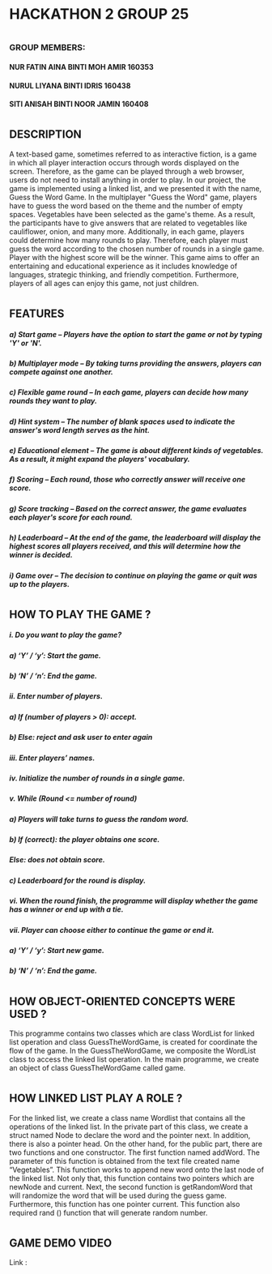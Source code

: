 # **HACKATHON 2   GROUP 25**
#
### GROUP MEMBERS:
#### NUR FATIN AINA BINTI MOH AMIR      160353
#### NURUL LIYANA BINTI IDRIS           160438
#### SITI ANISAH BINTI NOOR JAMIN       160408
#
## DESCRIPTION
A text-based game, sometimes referred to as interactive fiction, is a game in which all player interaction occurs through words displayed on the screen. Therefore, as the game can be played through a web browser, users do not need to install anything in order to play.
In our project, the game is implemented using a linked list, and we presented it with the name, Guess the Word Game. In the multiplayer "Guess the Word" game, players have to guess the word based on the theme and the number of empty spaces. Vegetables have been selected as the game's theme. As a result, the participants have to give answers that are related to vegetables like cauliflower, onion, and many more. Additionally, in each game, players could determine how many rounds to play. Therefore, each player must guess the word according to the chosen number of rounds in a single game. Player with the highest score will be the winner.
This game aims to offer an entertaining and educational experience as it includes knowledge of languages, strategic thinking, and friendly competition. Furthermore, players of all ages can enjoy this game, not just children.
#
## FEATURES
##### a)	**Start game** – Players have the option to start the game or not by typing 'Y' or 'N'.
##### b)	**Multiplayer mode** – By taking turns providing the answers, players can compete against one another. 
##### c)	**Flexible game round** – In each game, players can decide how many rounds they want to play. 
##### d)	**Hint system** – The number of blank spaces used to indicate the answer's word length serves as the hint.
##### e)	**Educational element** – The game is about different kinds of vegetables. As a result, it might expand the players' vocabulary.
##### f)	**Scoring** – Each round, those who correctly answer will receive one score.
##### g)	**Score tracking** – Based on the correct answer, the game evaluates each player's score for each round. 
##### h)	**Leaderboard** – At the end of the game, the leaderboard will display the highest scores all players received, and this will determine how the winner is decided.
##### i)	**Game over** – The decision to continue on playing the game or quit was up to the players.
#
## HOW TO PLAY THE GAME ?
##### i.	Do you want to play the game?
#####     a)	‘Y’ / ‘y’: Start the game.
#####     b)	‘N’ / ‘n’: End the game.
##### ii.	Enter number of players.
#####     a)	If (number of players > 0): accept.
#####     b)	Else: reject and ask user to enter again
##### iii.	Enter players’ names.
##### iv.	Initialize the number of rounds in a single game.
##### v.	While (Round <= number of round)
#####      a)	Players will take turns to guess the random word.
#####      b)	If (correct): the player obtains one score.
#####          Else: does not obtain score.
#####       c)	Leaderboard for the round is display.
##### vi.	When the round finish, the programme will display whether the game has a winner or end up with a tie.
##### vii.	Player can choose either to continue the game or end it.
#####       a)	‘Y’ / ‘y’: Start new game.
#####       b)	‘N’ / ‘n’: End the game.
#
## HOW OBJECT-ORIENTED CONCEPTS WERE USED ?
This programme contains two classes which are class WordList for linked list operation and class GuessTheWordGame,  is created for coordinate the flow of the game. In the GuessTheWordGame, we composite the WordList class to access the linked list operation. In the main programme, we create an object of class GuessTheWordGame called game. 
#
## HOW LINKED LIST PLAY A ROLE ?
For the linked list, we create a class name Wordlist that contains all the operations of the linked list. In the private part of this class, we create a struct named Node to declare the word and the pointer next. In addition, there is also a pointer head. On the other hand, for the public part, there are two functions and one constructor. The first function named addWord. The parameter of this function is obtained from the text file created name “Vegetables”.  This function works to append new word onto the last node of the linked list. Not only that, this function contains two pointers which are newNode and current. Next, the second function is getRandomWord that will randomize the word that will be used during the guess game. Furthermore, this function has one pointer current. This function also required rand () function that will generate random number.   
# 
## GAME DEMO VIDEO
Link : 
